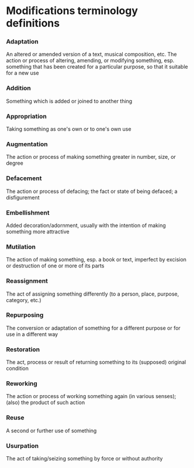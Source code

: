 # Modifications terminology definitions

### Adaptation
An altered or amended version of a text, musical composition, etc.
The action or process of altering, amending, or modifying something, esp. something that has been created for a particular purpose, so that it suitable for a new use

### Addition
Something which is added or joined to another thing

### Appropriation
Taking something as one's own or to one's own use

### Augmentation
The action or process of making something greater in number, size, or degree

### Defacement
The action or process of defacing; the fact or state of being defaced; a disfigurement

### Embellishment
Added decoration/adornment, usually with the intention of making something more attractive

### Mutilation
The action of making something, esp. a book or text, imperfect by excision or destruction of one or more of its parts

### Reassignment
The act of assigning something differently (to a person, place, purpose, category, etc.)

### Repurposing
The conversion or adaptation of something for a different purpose or for use in a different way

### Restoration
The act, process or result of returning something to its (supposed) original condition

### Reworking
The action or process of working something again (in various senses); (also) the product of such action

### Reuse
A second or further use of something

### Usurpation
The act of taking/seizing something by force or without authority
